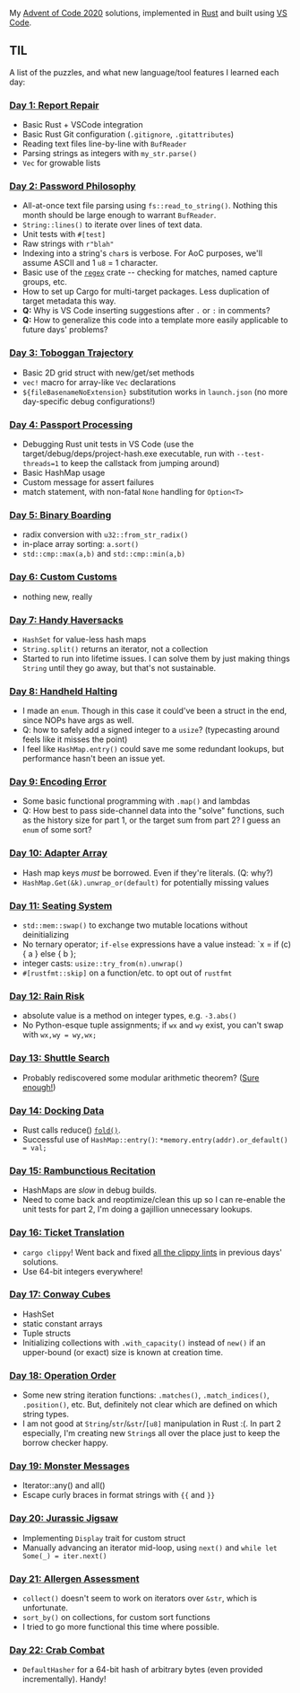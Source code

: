 My [Advent of Code 2020](https://adventofcode.com/2020) solutions, implemented in
[Rust](https://www.rust-lang.org/) and built using [VS Code](https://code.visualstudio.com/).

## TIL

A list of the puzzles, and what new language/tool features I learned each day:

### [Day 1: Report Repair](https://adventofcode.com/2020/day/1)
- Basic Rust + VSCode integration
- Basic Rust Git configuration (`.gitignore`, `.gitattributes`)
- Reading text files line-by-line with `BufReader`
- Parsing strings as integers with `my_str.parse()`
- `Vec` for growable lists

### [Day 2: Password Philosophy](https://adventofcode.com/2020/day/2)
- All-at-once text file parsing using `fs::read_to_string()`. Nothing this month should be large enough to warrant `BufReader`.
- `String::lines()` to iterate over lines of text data.
- Unit tests with `#[test]`
- Raw strings with `r"blah"`
- Indexing into a string's `char`s is verbose. For AoC purposes, we'll assume ASCII and 1 `u8` = 1 character.
- Basic use of the [`regex`](https://docs.rs/regex) crate -- checking for matches, named capture groups, etc.
- How to set up Cargo for multi-target packages. Less duplication of target metadata this way.
- **Q:** Why is VS Code inserting suggestions after `.` or `:` in comments?
- **Q:** How to generalize this code into a template more easily applicable to future days' problems?

### [Day 3: Toboggan Trajectory](https://adventofcode.com/2020/day/3)
- Basic 2D grid struct with new/get/set methods
- `vec!` macro for array-like `Vec` declarations
- `${fileBasenameNoExtension}` substitution works in `launch.json` (no more day-specific debug configurations!)

### [Day 4: Passport Processing](https://adventofcode.com/2020/day/4)
- Debugging Rust unit tests in VS Code (use the target/debug/deps/project-hash.exe executable, run with `--test-threads=1` to keep the callstack from jumping around)
- Basic HashMap usage
- Custom message for assert failures
- match statement, with non-fatal `None` handling for `Option<T>`

### [Day 5: Binary Boarding](https://adventofcode.com/2020/day/5)
- radix conversion with `u32::from_str_radix()`
- in-place array sorting: `a.sort()`
- `std::cmp::max(a,b)` and `std::cmp::min(a,b)`

### [Day 6: Custom Customs](https://adventofcode.com/2020/day/6)
- nothing new, really

### [Day 7: Handy Haversacks](https://adventofcode.com/2020/day/7)
- `HashSet` for value-less hash maps
- `String.split()` returns an iterator, not a collection
- Started to run into lifetime issues. I can solve them by just making things `String` until they go away, but that's not sustainable.

### [Day 8: Handheld Halting](https://adventofcode.com/2020/day/8)
- I made an `enum`. Though in this case it could've been a struct in the end, since NOPs have args as well.
- Q: how to safely add a signed integer to a `usize`? (typecasting around feels like it misses the point)
- I feel like `HashMap.entry()` could save me some redundant lookups, but performance hasn't been an issue yet.

### [Day 9: Encoding Error](https://adventofcode.com/2020/day/9)
- Some basic functional programming with `.map()` and lambdas
- Q: How best to pass side-channel data into the "solve" functions, such as the history size for part 1, or the target sum from part 2? I guess an `enum` of some sort?

### [Day 10: Adapter Array](https://adventofcode.com/2020/day/10)
- Hash map keys _must_ be borrowed. Even if they're literals. (Q: why?)
- `HashMap.Get(&k).unwrap_or(default)` for potentially missing values

### [Day 11: Seating System](https://adventofcode.com/2020/day/11)
- `std::mem::swap()` to exchange two mutable locations without deinitializing
- No ternary operator; `if-else` expressions have a value instead: `x = if (c) { a } else { b };
- integer casts: `usize::try_from(n).unwrap()`
- `#[rustfmt::skip]` on a function/etc. to opt out of `rustfmt`

### [Day 12: Rain Risk](https://adventofcode.com/2020/day/12)
- absolute value is a method on integer types, e.g. `-3.abs()`
- No Python-esque tuple assignments; if `wx` and `wy` exist, you can't swap with `wx,wy = wy,wx;`

### [Day 13: Shuttle Search](https://adventofcode.com/2020/day/13)
- Probably rediscovered some modular arithmetic theorem? ([Sure enough!](https://en.wikipedia.org/wiki/Chinese_remainder_theorem))

### [Day 14: Docking Data](https://adventofcode.com/2020/day14)
- Rust calls reduce() [`fold()`](https://doc.rust-lang.org/std/iter/trait.Iterator.html#method.fold).
- Successful use of `HashMap::entry()`: `*memory.entry(addr).or_default() = val;`

### [Day 15: Rambunctious Recitation](https://adventofcode.com/2020/day15)
- HashMaps are _slow_ in debug builds.
- Need to come back and reoptimize/clean this up so I can re-enable the unit tests for part 2, I'm doing a gajillion unnecessary lookups.

### [Day 16: Ticket Translation](https://adventofcode.com/2020/day16)
- `cargo clippy`! Went back and fixed [all the clippy lints](https://rust-lang.github.io/rust-clippy/master/index.html) in previous days' solutions.
- Use 64-bit integers everywhere!

### [Day 17: Conway Cubes](https://adventofcode.com/2020/day17)
- HashSet
- static constant arrays
- Tuple structs
- Initializing collections with `.with_capacity()` instead of `new()` if an upper-bound (or exact) size is known at creation time.

### [Day 18: Operation Order](https://adventofcode.com/2020/day18)
- Some new string iteration functions: `.matches()`, `.match_indices()`, `.position()`, etc. But, definitely not clear which are defined on which string types.
- I am not good at `String`/`str`/`&str`/`[u8]` manipulation in Rust :(. In part 2 especially, I'm creating new `String`s all over the place just to keep the borrow checker happy.

### [Day 19: Monster Messages](https://adventofcode.com/2020/day19)
- Iterator::any() and all()
- Escape curly braces in format strings with `{{` and `}}`

### [Day 20: Jurassic Jigsaw](https://adventofcode.com/2020/day/20)
- Implementing `Display` trait for custom struct
- Manually advancing an iterator mid-loop, using `next()` and `while let Some(_) = iter.next()`

### [Day 21: Allergen Assessment](https://adventofcode.com/2020/day/21)
- `collect()` doesn't seem to work on iterators over `&str`, which is unfortunate.
- `sort_by()` on collections, for custom sort functions
- I tried to go more functional this time where possible.

### [Day 22: Crab Combat](https://adventofcode.com/2020/day/22)
- `DefaultHasher` for a 64-bit hash of arbitrary bytes (even provided incrementally). Handy!

